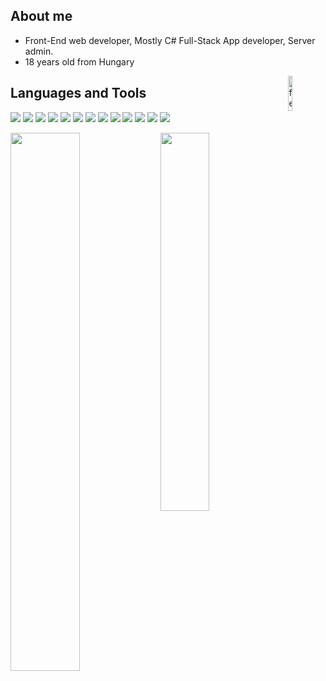 ## About me
- Front-End web developer, Mostly C# Full-Stack App developer, Server admin.
- 18 years old from Hungary
<img align="right" width="12%" src="https://komarev.com/ghpvc/?username=fema3832&label=Profile%20views&color=0e75b6&style=flat" alt="fema3832" />

## Languages and Tools
[<img src="https://img.shields.io/badge/html5-%23E34F26.svg?style=for-the-badge&logo=html5&logoColor=white" />][web]
[<img src="https://img.shields.io/badge/css3-%231572B6.svg?style=for-the-badge&logo=css3&logoColor=white" />][web]
[<img src="https://img.shields.io/badge/bootstrap-%23563D7C.svg?style=for-the-badge&logo=bootstrap&logoColor=white" />][web]
[<img src="https://img.shields.io/badge/javascript-%23323330.svg?style=for-the-badge&logo=javascript&logoColor=%23F7DF1E" />][web]
[<img src="https://img.shields.io/badge/Rust-000000?style=for-the-badge&logo=rust&logoColor=white" />][web]
[<img src="https://img.shields.io/badge/C%2B%2B-00599C?style=for-the-badge&logo=c%2B%2B&logoColor=white" />][web]
[<img src="https://img.shields.io/badge/C%23-239120?style=for-the-badge&logo=c-sharp&logoColor=white" />][web]
[<img src="https://img.shields.io/badge/.NET-5C2D91?style=for-the-badge&logo=.net&logoColor=white" />][web]
[<img src="https://img.shields.io/badge/Python-14354C?style=for-the-badge&logo=python&logoColor=white" />][web]
[<img src="https://img.shields.io/badge/MongoDB-%234ea94b.svg?style=for-the-badge&logo=mongodb&logoColor=white" />][web]
[<img src="https://img.shields.io/badge/github-%23121011.svg?style=for-the-badge&logo=github&logoColor=white" />][web]
[<img src="https://img.shields.io/badge/Visual_Studio_Code-0078D4?style=for-the-badge&logo=visual%20studio%20code&logoColor=white" />][web]
[<img src="https://img.shields.io/badge/Visual_Studio-5C2D91?style=for-the-badge&logo=visual%20studio&logoColor=white" />][web]
<br>

<img align="left" width="47%" src="https://github-readme-stats.vercel.app/api?username=fema3832&show_icons=true&custom_title=fema3832&theme=dark&layout=compact" />
<img width="39.4%" src="https://github-readme-stats.vercel.app/api/top-langs/?username=fema3832&layout=compact&theme=dark" />

[web]: https://fejesmate.hu
[panjandrum]: https://panjandrum.hu
[youtube]: https://www.youtube.com/channel/UCx-MNCKET13anYIfsYWGOIw
[spotify]: https://open.spotify.com/user/p61d6m1fb7rxl68rpel7qjelw?si=cb7add4208004f8d&nd=1
[soundcloud]: https://soundcloud.com/fema3832
[discord]: https://dsc.bio/fema
[instagram]: https://www.instagram.com/fema1337/
[steam]: https://steamcommunity.com/id/2a0
